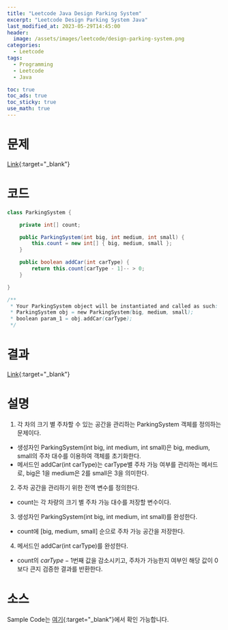 ```yaml
---
title: "Leetcode Java Design Parking System"
excerpt: "Leetcode Design Parking System Java"
last_modified_at: 2023-05-29T14:45:00
header:
  image: /assets/images/leetcode/design-parking-system.png
categories:
  - Leetcode
tags:
  - Programming
  - Leetcode
  - Java

toc: true
toc_ads: true
toc_sticky: true
use_math: true
---
```

# 문제
[Link](https://leetcode.com/problems/design-parking-system){:target="_blank"}

# 코드
```java
class ParkingSystem {

	private int[] count;

	public ParkingSystem(int big, int medium, int small) {
		this.count = new int[] { big, medium, small };
	}

	public boolean addCar(int carType) {
		return this.count[carType - 1]-- > 0;
	}

}

/**
 * Your ParkingSystem object will be instantiated and called as such:
 * ParkingSystem obj = new ParkingSystem(big, medium, small);
 * boolean param_1 = obj.addCar(carType);
 */
```

# 결과
[Link](https://leetcode.com/problems/design-parking-system/submissions/959369833/){:target="_blank"}

# 설명
1. 각 차의 크기 별 주차할 수 있는 공간을 관리하는 ParkingSystem 객체를 정의하는 문제이다.
- 생성자인 ParkingSystem(int big, int medium, int small)은 big, medium, small의 주차 대수를 이용하여 객체를 초기화한다.
- 메서드인 addCar(int carType)는 carType별 주차 가능 여부를 관리하는 메서드로, big은 1을 medium은 2를 small은 3을 의미한다.

2. 주차 공간을 관리하기 위한 전역 변수를 정의한다.
- count는 각 차량의 크기 별 주차 가능 대수를 저장할 변수이다.

3. 생성자인 ParkingSystem(int big, int medium, int small)를 완성한다.
- count에 [big, medium, small] 순으로 주차 가능 공간을 저장한다.

4. 메서드인 addCar(int carType)를 완성한다.
- count의 $carType - 1$번째 값을 감소시키고, 주차가 가능한지 여부인 해당 값이 0보다 큰지 검증한 결과를 반환한다.

# 소스
Sample Code는 [여기](https://github.com/GracefulSoul/leetcode/blob/master/src/main/java/gracefulsoul/problems/DesignParkingSystem.java){:target="_blank"}에서 확인 가능합니다.